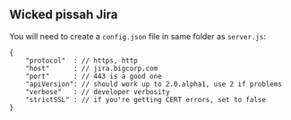 Wicked pissah Jira
------------------

You will need to create a `config.json` file in same folder as `server.js`:

	{
		"protocol" 	: // https, http
		"host" 		: // jira.bigcorp.com
		"port" 		: // 443 is a good one
		"apiVersion": // should work up to 2.0.alpha1, use 2 if problems
		"verbose" 	: // developer verbosity
		"strictSSL" : // if you're getting CERT errors, set to false
	}